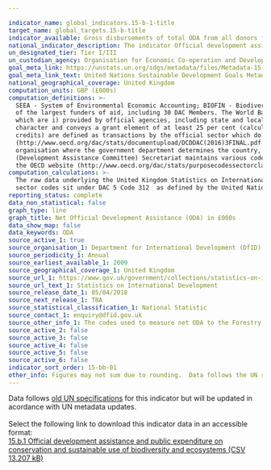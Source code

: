 ```yaml
---

indicator_name: global_indicators.15-b-1-title
target_name: global_targets.15-b-title
indicator_available: Gross disbursements of total ODA from all donors for biodiversity (£000s)
national_indicator_description: The indicator Official development assistance and public expenditure on conservation and sustainable use of biodiversity and ecosystems is defined as Gross disbursements of total ODA from all donors for biodiversity.
un_designated_tier: Tier I/III
un_custodian_agency: Organisation for Economic Co-operation and Development (OECD)
goal_meta_link: https://unstats.un.org/sdgs/metadata/files/Metadata-15-0b-01.pdf
goal_meta_link_text: United Nations Sustainable Development Goals Metadata (PDF 4.0 MB)
national_geographical_coverage: United Kingdom
computation_units: GBP (£000s) 
computation_definitions: >-
  SEEA - System of Environmental Economic Accounting; BIOFIN - Biodiversity Finance Initiative; EPEA - Environmental Protection Expenditure Accounts; UNCEEA -  UN Committee on Environmental Economic Accounting. Development Assistance Committee (DAC) - A unique international forum of many
  of the largest funders of aid, including 30 DAC Members. The World Bank, IMF and UNDP participate as observers. Official development assistance (ODA) - The DAC defines ODA as “those flows to countries and territories on the DAC List of ODA Recipients and to multilateral institutions
  which are i) provided by official agencies, including state and local governments, or by their executive agencies; and ii) each transaction is administered with the promotion of the economic development and welfare of developing countries as its main objective; and is concessional in
  character and conveys a grant element of at least 25 per cent (calculated at a rate of discount of 10 per cent) (http://www.oecd.org/dac/stats/officialdevelopmentassistancedefinitionandcoverage.htm). Other official flows (OOF) - Other official flows (excluding officially supported export
  credits) are defined as transactions by the official sector which do not meet the conditions for eligibility as ODA, either because they are not primarily aimed at development, or because they are not sufficiently concessional
  (http://www.oecd.org/dac/stats/documentupload/DCDDAC(2016)3FINAL.pdf - Para 24). Bilateral Aid -  Bilateral aid covers all aid provided by donor countries when the recipient country, sector or project is known. Bilateral aid also includes aid that is channelled through a multilateral
  organisation where the government department determines the country, sector or theme that the funds will be spent on. Multilateral Aid -  This is aid delivered in the form of core contributions to organisations on the DAC List of Multilateral Organisations.  Purpose Codes - The DAC
  (Development Assistance Committee) Secretariat maintains various code lists which are used by donors to report on their aid flows to the DAC databases.  In addition, these codes are used to classify information in the DAC databases. The sector classification codes used can be found on
  the OECD website (http://www.oecd.org/dac/stats/purposecodessectorclassification.htm).
computation_calculations: >-
  The raw data underlying the United Kingdom Statistics on International Development was summed around appropriate aid description CRS codes, bilateral and multilateral classification, donor recipient countries, and type of aid codes. The codes used to measure net ODA to the Forestry
  sector codes sit under DAC 5 Code 312  as defined by the United Nations Sustainable Development Goal Metadata for  Indicator 15.b.1.
reporting_status: complete
data_non_statistical: false
graph_type: line
graph_title: Net Official Development Assistance (ODA) in £000s
data_show_map: false
data_keywords: ODA
source_active_1: true
source_organisation_1: Department for International Development (DfID)
source_periodicity_1: Annual
source_earliest_available_1: 2009
source_geographical_coverage_1: United Kingdom
source_url_1: https://www.gov.uk/government/collections/statistics-on-international-development
source_url_text_1: Statistics on International Development
source_release_date_1: 05/04/2018
source_next_release_1: TBA
source_statistical_classification_1: National Statistic
source_contact_1: enquiry@dfid.gov.uk
source_other_info_1: The codes used to measure net ODA to the Forestry sector codes sit under DAC 5 Code 312 as defined by the United Nations Sustainable Development Goal Metadata for Indicator 15.b.1. 
source_active_2: false
source_active_3: false
source_active_4: false
source_active_5: false
source_active_6: false
indicator_sort_order: 15-bb-01
other_info: Figures may not sum due to rounding.  Data follows the UN specification for this indicator. This indicator has not been identified in collaboration with topic experts.
---
```

Data follows [old UN specifications](https://unstats.un.org/sdgs/files/metadata-compilation/Metadata-Goal-15.pdf) for this indicator but will be updated in acordance with UN metadata updates.<br><br>Select the following link to download this indicator data in an accessible format:<br>[15.b.1 Official development assistance and public expenditure on conservation and sustainable use of biodiversity and ecosystems (CSV 13.207 kB)](https://sustainabledevelopment-uk.github.io/sdg-data/en/data/15-b-1.csv)